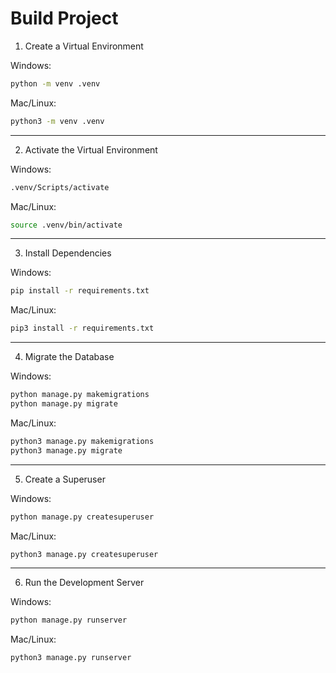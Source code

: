 # Build Project

1. Create a Virtual Environment

Windows:
```bash
python -m venv .venv
```

Mac/Linux:
```bash
python3 -m venv .venv
```

---

2. Activate the Virtual Environment

Windows:
```bash
.venv/Scripts/activate
```

Mac/Linux:
```bash
source .venv/bin/activate
```

---

3. Install Dependencies

Windows:
```bash
pip install -r requirements.txt
```

Mac/Linux:
```bash
pip3 install -r requirements.txt
```

---


4. Migrate the Database

Windows:
```bash
python manage.py makemigrations
python manage.py migrate
```

Mac/Linux:
```bash
python3 manage.py makemigrations
python3 manage.py migrate
```

---

5. Create a Superuser

Windows:
```bash
python manage.py createsuperuser
```

Mac/Linux:
```bash
python3 manage.py createsuperuser
```

---

6. Run the Development Server

Windows:
```bash
python manage.py runserver
```

Mac/Linux:
```bash
python3 manage.py runserver
```